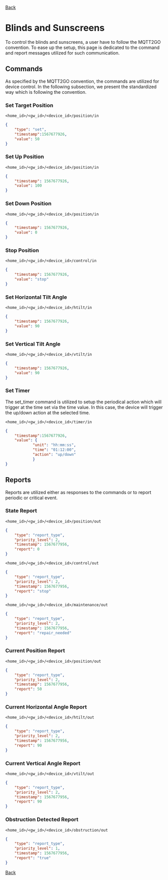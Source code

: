[Back](../mqtt2go-objects.md)

# Blinds and Sunscreens
To control the blinds and sunscreens, a user have to follow the MQTT2GO convention. To ease up the setup, this page is dedicated to the command and report messages utilized for such communication.

## <a name="commands"></a>Commands
As specified by the MQTT2GO convention, the commands are utilized for device control. In the following subsection, we present the standardized way which is following the convention.



### Set Target Position
```
<home_id>/<gw_id>/<device_id>/position/in
```
```json
{
    "type": "set",
    "timestamp":1567677926,
    "value": 50
}
```

### Set Up Position
```
<home_id>/<gw_id>/<device_id>/position/in
```
```json
{
    "timestamp": 1567677926,
    "value": 100
}
```

### Set Down Position
```
<home_id>/<gw_id>/<device_id>/position/in
```
```json
{
    "timestamp": 1567677926,
    "value": 0
}
```

### Stop Position
```
<home_id>/<gw_id>/<device_id>/control/in
```
```json
{
    "timestamp": 1567677926,
    "value": "stop"
}
```
### Set Horizontal Tilt Angle
```
<home_id>/<gw_id>/<device_id>/htilt/in
```
```json
{
    "timestamp": 1567677926,
    "value": 90
}
```

### Set Vertical Tilt Angle
```
<home_id>/<gw_id>/<device_id>/vtilt/in
```
```json
{
    "timestamp": 1567677926,
    "value": 90
}
```
### Set Timer
The set_timer command is utilized to setup the periodical action which will trigger at the time set via the time value. In this case, the device will trigger the up/down action at the selected time.
```
<home_id>/<gw_id>/<device_id>/timer/in
```
```json
{
    "timestamp":1567677926,
    "value": {
            "unit": "hh:mm:ss",
            "time": "01:12:00",
            "action": "up/down"
            }
}
```

## <a name="reports"></a>Reports
Reports are utilized either as responses to the commands or to report periodic or critical event.

### State Report
```
<home_id>/<gw_id>/<device_id>/position/out
```
```json
{
    "type": "report_type",
    "priority_level": 2,
    "timestamp": 1567677956,
    "report": 0
}
```

```
<home_id>/<gw_id>/<device_id>/control/out
```
```json
{
    "type": "report_type",
    "priority_level": 2,
    "timestamp": 1567677956,
    "report": "stop"
}
```

```
<home_id>/<gw_id>/<device_id>/maintenance/out
```
```json
{
    "type": "report_type",
    "priority_level": 2,
    "timestamp": 1567677956,
    "report": "repair_needed"
}
```

### Current Position Report
```
<home_id>/<gw_id>/<device_id>/position/out
```
```json
{
    "type": "report_type",
    "priority_level": 2,
    "timestamp": 1567677956,
    "report": 50
}
```

### Current Horizontal Angle Report
```
<home_id>/<gw_id>/<device_id>/htilt/out
```
```json
{
    "type": "report_type",
    "priority_level": 2,
    "timestamp": 1567677956,
    "report": 90
}
```

### Current Vertical Angle Report
```
<home_id>/<gw_id>/<device_id>/vtilt/out
```
```json
{
    "type": "report_type",
    "priority_level": 2,
    "timestamp": 1567677956,
    "report": 90
}
```

### Obstruction Detected Report
```
<home_id>/<gw_id>/<device_id>/obstruction/out
```
```json
{
    "type": "report_type",
    "priority_level": 1,
    "timestamp": 1567677956,
    "report": "true"
}
```
[Back](../mqtt2go-objects.md)
